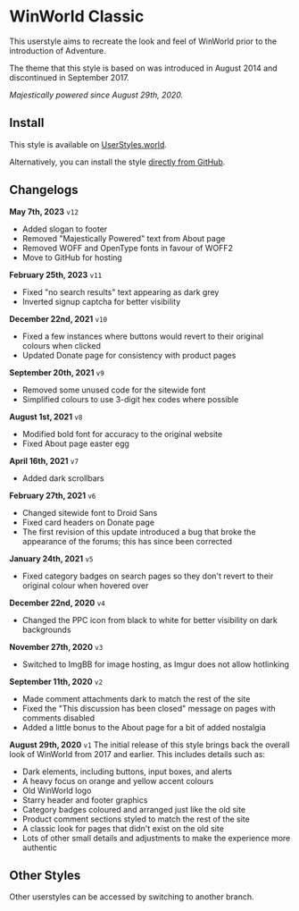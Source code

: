 # WinWorld Classic
This userstyle aims to recreate the look and feel of WinWorld prior to the introduction of Adventure.

The theme that this style is based on was introduced in August 2014 and discontinued in September 2017.

*Majestically powered since August 29th, 2020.*

## Install
This style is available on [UserStyles.world](https://userstyles.world/style/512/winworld-classic).

Alternatively, you can install the style [directly from GitHub](https://github.com/CocoTheMii/coco-userstyles/raw/winworld-classic/winworldpc.user.css).

## Changelogs
**May 7th, 2023** `v12`
* Added slogan to footer
* Removed "Majestically Powered" text from About page
* Removed WOFF and OpenType fonts in favour of WOFF2
* Move to GitHub for hosting

**February 25th, 2023** `v11`
* Fixed "no search results" text appearing as dark grey
* Inverted signup captcha for better visibility

**December 22nd, 2021** `v10`
* Fixed a few instances where buttons would revert to their original colours when clicked
* Updated Donate page for consistency with product pages

**September 20th, 2021** `v9`
* Removed some unused code for the sitewide font
* Simplified colours to use 3-digit hex codes where possible

**August 1st, 2021** `v8`
* Modified bold font for accuracy to the original website
* Fixed About page easter egg

**April 16th, 2021** `v7`
* Added dark scrollbars

**February 27th, 2021** `v6`
* Changed sitewide font to Droid Sans
* Fixed card headers on Donate page
* The first revision of this update introduced a bug that broke the appearance of the forums; this has since been corrected

**January 24th, 2021** `v5`
* Fixed category badges on search pages so they don't revert to their original colour when hovered over

**December 22nd, 2020** `v4`
* Changed the PPC icon from black to white for better visibility on dark backgrounds

**November 27th, 2020** `v3`
* Switched to ImgBB for image hosting, as Imgur does not allow hotlinking

**September 11th, 2020** `v2`
* Made comment attachments dark to match the rest of the site
* Fixed the "This discussion has been closed" message on pages with comments disabled
* Added a little bonus to the About page for a bit of added nostalgia

**August 29th, 2020** `v1`
The initial release of this style brings back the overall look of WinWorld from 2017 and earlier. This includes details such as:
* Dark elements, including buttons, input boxes, and alerts
* A heavy focus on orange and yellow accent colours
* Old WinWorld logo
* Starry header and footer graphics
* Category badges coloured and arranged just like the old site
* Product comment sections styled to match the rest of the site
* A classic look for pages that didn't exist on the old site
* Lots of other small details and adjustments to make the experience more authentic

## Other Styles
Other userstyles can be accessed by switching to another branch.

